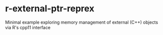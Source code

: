 # r-external-ptr-reprex
Minimal example exploring memory management of external (C++) objects via R's cpp11 interface
